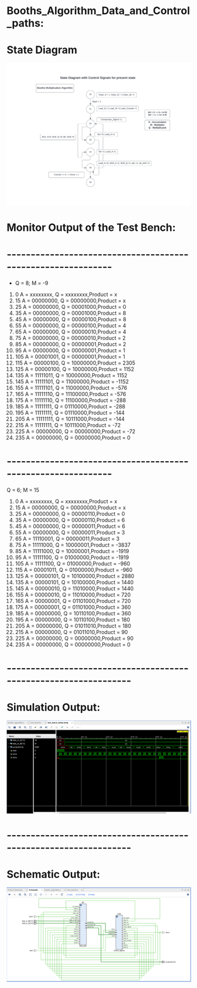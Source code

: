 # Booths_Algorithm_Data_and_Control_paths:

# State Diagram 
![State Diagram Of Booths Algorithm Implementation](<Flowchart (1).jpeg>)

# Monitor Output of the Test Bench:
# ------------------------------------------------------------
* Q = 8; M = -9
1. 0 A = xxxxxxxx, Q = xxxxxxxx,Product =      x
2. 15 A = 00000000, Q = 00000000,Product =      x
3. 25 A = 00000000, Q = 00001000,Product =      0
4. 35 A = 00000000, Q = 00001000,Product =      8
5. 45 A = 00000000, Q = 00000100,Product =      8
6. 55 A = 00000000, Q = 00000100,Product =      4
7. 65 A = 00000000, Q = 00000010,Product =      4
8. 75 A = 00000000, Q = 00000010,Product =      2
9. 85 A = 00000000, Q = 00000001,Product =      2
10. 95 A = 00000000, Q = 00000001,Product =      1
11. 105 A = 00001001, Q = 00000001,Product =      1
12. 115 A = 00000100, Q = 10000000,Product =   2305
13. 125 A = 00000100, Q = 10000000,Product =   1152
14. 135 A = 11111011, Q = 10000000,Product =   1152
15. 145 A = 11111101, Q = 11000000,Product =  -1152
16. 155 A = 11111101, Q = 11000000,Product =   -576
17. 165 A = 11111110, Q = 11100000,Product =   -576
18. 175 A = 11111110, Q = 11100000,Product =   -288
19. 185 A = 11111111, Q = 01110000,Product =   -288
20. 195 A = 11111111, Q = 01110000,Product =   -144
21. 205 A = 11111111, Q = 10111000,Product =   -144
22. 215 A = 11111111, Q = 10111000,Product =    -72
23. 225 A = 00000000, Q = 00000000,Product =    -72
24. 235 A = 00000000, Q = 00000000,Product =      0

# ------------------------------------------------------------
 Q = 6; M = 15
1. 0 A = xxxxxxxx, Q = xxxxxxxx,Product =      x
2. 15 A = 00000000, Q = 00000000,Product =      x
3. 25 A = 00000000, Q = 00000110,Product =      0
4. 35 A = 00000000, Q = 00000110,Product =      6
5. 45 A = 00000000, Q = 00000011,Product =      6
6. 55 A = 00000000, Q = 00000011,Product =      3
7. 65 A = 11110001, Q = 00000011,Product =      3
8. 75 A = 11111000, Q = 10000001,Product =  -3837
9. 85 A = 11111000, Q = 10000001,Product =  -1919
10. 95 A = 11111100, Q = 01000000,Product =  -1919
11. 105 A = 11111100, Q = 01000000,Product =   -960
12. 115 A = 00001011, Q = 01000000,Product =   -960
13. 125 A = 00000101, Q = 10100000,Product =   2880
14. 135 A = 00000101, Q = 10100000,Product =   1440
15. 145 A = 00000010, Q = 11010000,Product =   1440
16. 155 A = 00000010, Q = 11010000,Product =    720
17. 165 A = 00000001, Q = 01101000,Product =    720
18. 175 A = 00000001, Q = 01101000,Product =    360
19. 185 A = 00000000, Q = 10110100,Product =    360
20. 195 A = 00000000, Q = 10110100,Product =    180
21. 205 A = 00000000, Q = 01011010,Product =    180
22. 215 A = 00000000, Q = 01011010,Product =     90
23. 225 A = 00000000, Q = 00000000,Product =     90
24. 235 A = 00000000, Q = 00000000,Product =      0

# ----------------------------------------------------------------
# Simulation Output:
![Simulation Output](image.png)

# ----------------------------------------------------------------

# Schematic Output:
![Schematic Output](image-1.png)